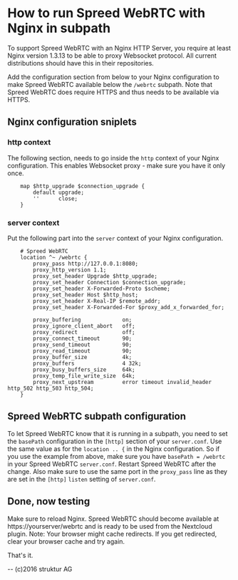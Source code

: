 # How to run Spreed WebRTC with Nginx in subpath

To support Spreed WebRTC with an Nginx HTTP Server, you require at least Nginx
version 1.3.13 to be able to proxy Websocket protocol. All current distributions
should have this in their repositories.

Add the configuration section from below to your Nginx configuration to make
Spreed WebRTC available below the `/webrtc` subpath. Note that Spreed WebRTC does
require HTTPS and thus needs to be available via HTTPS.

## Nginx configuration sniplets

### http context

The following section, needs to go inside the `http` context of your Nginx
configuration. This enables Websocket proxy - make sure you have it only once.

```nginx
	map $http_upgrade $connection_upgrade {
		default	upgrade;
		''		close;
	}
```

### server context

Put the following part into the `server` context of your Nginx configuration.

```nginx
	# Spreed WebRTC
	location ^~ /webrtc {
		proxy_pass http://127.0.0.1:8080;
		proxy_http_version 1.1;
		proxy_set_header Upgrade $http_upgrade;
		proxy_set_header Connection $connection_upgrade;
		proxy_set_header X-Forwarded-Proto $scheme;
		proxy_set_header Host $http_host;
		proxy_set_header X-Real-IP $remote_addr;
		proxy_set_header X-Forwarded-For $proxy_add_x_forwarded_for;

		proxy_buffering				on;
		proxy_ignore_client_abort	off;
		proxy_redirect				off;
		proxy_connect_timeout		90;
		proxy_send_timeout			90;
		proxy_read_timeout			90;
		proxy_buffer_size			4k;
		proxy_buffers				4 32k;
		proxy_busy_buffers_size		64k;
		proxy_temp_file_write_size	64k;
		proxy_next_upstream			error timeout invalid_header http_502 http_503 http_504;
	}
```

## Spreed WebRTC subpath configuration

To let Spreed WebRTC know that it is running in a subpath, you need to set the
`basePath` configuration in the `[http]` section of your `server.conf`. Use the
same value as for the `location .. {` in the Nginx configuration. So if you
use the example from above, make sure you have `basePath = /webrtc` in your
Spreed WebRTC `server.conf`. Restart Spreed WebRTC after the change. Also
make sure to use the same port in the `proxy_pass` line as they are set
in the `[http]` `listen` setting of `server.conf`.

## Done, now testing

Make sure to reload Nginx. Spreed WebRTC should become available at
https://yourserver/webrtc and is ready to be used from the Nextcloud plugin.
Note: Your browser might cache redirects. If you get redirected, clear your
browser cache and try again.

That's it.

--
(c)2016 struktur AG

